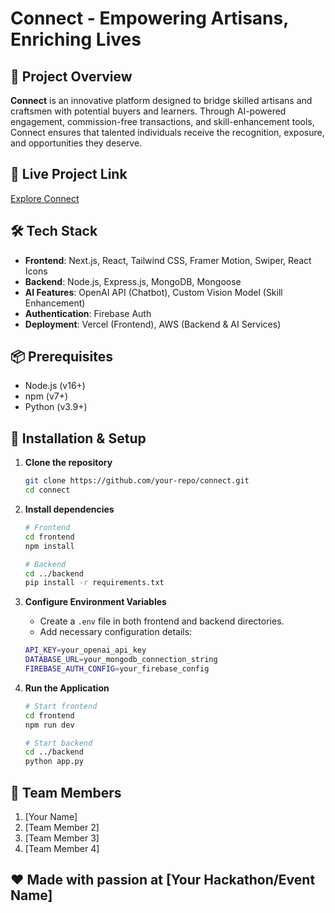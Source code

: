 # Connect - Empowering Artisans, Enriching Lives

## 🚀 Project Overview
**Connect** is an innovative platform designed to bridge skilled artisans and craftsmen with potential buyers and learners. Through AI-powered engagement, commission-free transactions, and skill-enhancement tools, Connect ensures that talented individuals receive the recognition, exposure, and opportunities they deserve.

## 🎯 Live Project Link
[Explore Connect](live_link)

## 🛠 Tech Stack
- **Frontend**: Next.js, React, Tailwind CSS, Framer Motion, Swiper, React Icons  
- **Backend**: Node.js, Express.js, MongoDB, Mongoose  
- **AI Features**: OpenAI API (Chatbot), Custom Vision Model (Skill Enhancement)  
- **Authentication**: Firebase Auth  
- **Deployment**: Vercel (Frontend), AWS (Backend & AI Services)  

## 📦 Prerequisites
- Node.js (v16+)
- npm (v7+)
- Python (v3.9+)

## 🔧 Installation & Setup

1. **Clone the repository**
   ```bash
   git clone https://github.com/your-repo/connect.git
   cd connect
   ```

2. **Install dependencies**
   ```bash
   # Frontend
   cd frontend
   npm install

   # Backend
   cd ../backend
   pip install -r requirements.txt
   ```

3. **Configure Environment Variables**
   - Create a `.env` file in both frontend and backend directories.
   - Add necessary configuration details:
   
   ```bash
   API_KEY=your_openai_api_key
   DATABASE_URL=your_mongodb_connection_string
   FIREBASE_AUTH_CONFIG=your_firebase_config
   ```

4. **Run the Application**
   ```bash
   # Start frontend
   cd frontend
   npm run dev

   # Start backend
   cd ../backend
   python app.py
   ```

## 👥 Team Members
1. [Your Name]  
2. [Team Member 2]  
3. [Team Member 3]  
4. [Team Member 4]  

## ❤️ Made with passion at [Your Hackathon/Event Name]

